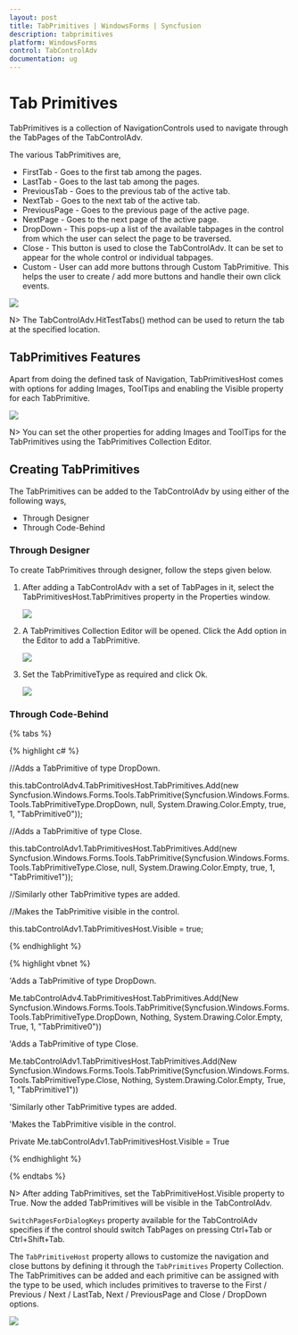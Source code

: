 ```yaml
---
layout: post
title: TabPrimitives | WindowsForms | Syncfusion
description: tabprimitives
platform: WindowsForms
control: TabControlAdv 
documentation: ug
---
```


# Tab Primitives

TabPrimitives is a collection of NavigationControls used to navigate through the TabPages of the TabControlAdv. 

The various TabPrimitives are,

* FirstTab - Goes to the first tab among the pages.
* LastTab - Goes to the last tab among the pages.
* PreviousTab - Goes to the previous tab of the active tab.
* NextTab - Goes to the next tab of the active tab.
* PreviousPage - Goes to the previous page of the active page.
* NextPage - Goes to the next page of the active page.
* DropDown - This pops-up a list of the available tabpages in the control from which the user can select the page to be traversed.
* Close - This button is used to close the TabControlAdv. It can be set to appear for the whole control or individual tabpages. 
* Custom - User can add more buttons through Custom TabPrimitive. This helps the user to create / add more buttons and handle their own click events.

![](TabPrimitives_images/TabPrimitives_img1.jpeg)



N> The TabControlAdv.HitTestTabs() method can be used to return the tab at the specified location.

## TabPrimitives Features

Apart from doing the defined task of Navigation, TabPrimitivesHost comes with options for adding Images, ToolTips and enabling the Visible property for each TabPrimitive.

![](TabPrimitives_images/TabPrimitives_img3.jpeg)



N> You can set the other properties for adding Images and ToolTips for the TabPrimitives using the TabPrimitives Collection Editor.

## Creating TabPrimitives

The TabPrimitives can be added to the TabControlAdv by using either of the following ways,

* Through Designer
* Through Code-Behind

### Through Designer

To create TabPrimitives through designer, follow the steps given below.

1. After adding a TabControlAdv with a set of TabPages in it, select the TabPrimitivesHost.TabPrimitives property in the Properties window.

   ![](TabPrimitives_images/TabPrimitives_img5.jpeg)



2. A TabPrimitives Collection Editor will be opened. Click the Add option in the Editor to add a TabPrimitive.

   ![](TabPrimitives_images/TabPrimitives_img6.jpeg)



3. Set the TabPrimitiveType as required and click Ok.

   ![](TabPrimitives_images/TabPrimitives_img7.jpeg)


### Through Code-Behind

{% tabs %}

{% highlight c# %}


//Adds a TabPrimitive of type DropDown.

this.tabControlAdv4.TabPrimitivesHost.TabPrimitives.Add(new Syncfusion.Windows.Forms.Tools.TabPrimitive(Syncfusion.Windows.Forms.Tools.TabPrimitiveType.DropDown, null, System.Drawing.Color.Empty, true, 1, "TabPrimitive0"));



//Adds a TabPrimitive of type Close.

this.tabControlAdv1.TabPrimitivesHost.TabPrimitives.Add(new Syncfusion.Windows.Forms.Tools.TabPrimitive(Syncfusion.Windows.Forms.Tools.TabPrimitiveType.Close, null, System.Drawing.Color.Empty, true, 1, "TabPrimitive1"));



//Similarly other TabPrimitive types are added.


//Makes the TabPrimitive visible in the control.

this.tabControlAdv1.TabPrimitivesHost.Visible = true;

{% endhighlight %}

{% highlight vbnet %}


'Adds a TabPrimitive of type DropDown.

Me.tabControlAdv4.TabPrimitivesHost.TabPrimitives.Add(New Syncfusion.Windows.Forms.Tools.TabPrimitive(Syncfusion.Windows.Forms.Tools.TabPrimitiveType.DropDown, Nothing, System.Drawing.Color.Empty, True, 1, "TabPrimitive0"))



'Adds a TabPrimitive of type Close.

Me.tabControlAdv1.TabPrimitivesHost.TabPrimitives.Add(New Syncfusion.Windows.Forms.Tools.TabPrimitive(Syncfusion.Windows.Forms.Tools.TabPrimitiveType.Close, Nothing, System.Drawing.Color.Empty, True, 1, "TabPrimitive1"))



'Similarly other TabPrimitive types are added.



'Makes the TabPrimitive visible in the control.

Private Me.tabControlAdv1.TabPrimitivesHost.Visible = True

{% endhighlight %}

{% endtabs %}

N> After adding TabPrimitives, set the TabPrimitiveHost.Visible property to True. Now the added TabPrimitives will be visible in the TabControlAdv.

`SwitchPagesForDialogKeys` property available for the TabControlAdv specifies if the control should switch TabPages on pressing Ctrl+Tab or Ctrl+Shift+Tab.

The `TabPrimitiveHost` property allows to customize the navigation and close buttons by defining it through the `TabPrimitives` Property Collection. The TabPrimitives can be added and each primitive can be assigned with the type to be used, which includes primitives to traverse to the First / Previous / Next / LastTab, Next / PreviousPage and Close / DropDown options.

![](TabPrimitives_images/TabPrimitives_img10.jpeg)
